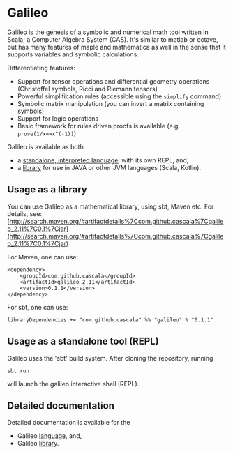 # Galileo
Galileo is the genesis of a symbolic and numerical math tool written in Scala; a Computer Algebra System (CAS).
It's similar to matlab or octave, but has many features of maple and mathematica as well in the sense that it supports variables and symbolic calculations.

Differentiating features:
* Support for tensor operations and differential geometry operations (Christoffel symbols, Ricci and Riemann tensors)
* Powerful simplification rules (accessible using the `simplify` command)
* Symbolic matrix manipulation (you can invert a matrix containing symbols)
* Support for logic operations
* Basic framework for rules driven proofs is available (e.g. `prove(1/x==x^(-1))`)

Galileo is available as both
* a [standalone, interpreted language](docs/language.md), with its own REPL, and, 
* a [library](docs/library.md) for use in JAVA or other JVM languages (Scala, Kotlin).

## Usage as a library
You can use Galileo as a mathematical library, using sbt, Maven etc.
For details, see:
[http://search.maven.org/#artifactdetails%7Ccom.github.cascala%7Cgalileo_2.11%7C0.1%7Cjar](http://search.maven.org/#artifactdetails%7Ccom.github.cascala%7Cgalileo_2.11%7C0.1%7Cjar)

For Maven, one can use:
```
<dependency>
    <groupId>com.github.cascala</groupId>
    <artifactId>galileo_2.11</artifactId>
    <version>0.1.1</version>
</dependency>
```

For sbt, one can use:
```
libraryDependencies += "com.github.cascala" %% "galileo" % "0.1.1"
```

## Usage as a standalone tool (REPL)
Galileo uses the 'sbt' build system. After cloning the repository, running
```
sbt run
```
will launch the galileo interactive shell (REPL).

## Detailed documentation
Detailed documentation is available for the 
* Galileo [language](docs/language.md), and, 
* Galileo [library](docs/library.md). 
